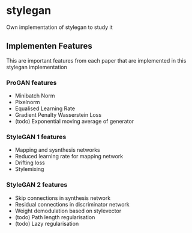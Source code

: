 # stylegan
Own implementation of stylegan to study it

## Implementen Features
This are important features from each paper that are implemented in this stylegan implementation

### ProGAN features
 - Minibatch Norm
 - Pixelnorm
 - Equalised Learning Rate
 - Gradient Penalty Wasserstein Loss
 - (todo) Exponential moving average of generator 

### StyleGAN 1 features
 - Mapping and sysnthesis networks
 - Reduced learning rate for mapping network
 - Drifting loss
 - Stylemixing

### StyleGAN 2 features
 - Skip connections in synthesis network
 - Residual connections in discriminator network
 - Weight demodulation based on stylevector
 - (todo) Path length regularisation
 - (todo) Lazy regularisation

